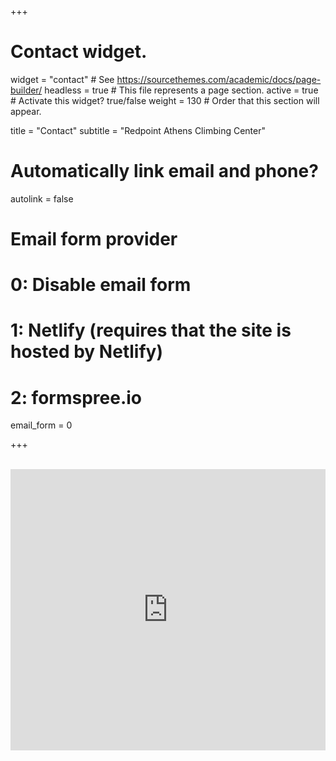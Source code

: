 +++
# Contact widget.
widget = "contact"  # See https://sourcethemes.com/academic/docs/page-builder/
headless = true  # This file represents a page section.
active = true  # Activate this widget? true/false
weight = 130  # Order that this section will appear.

title = "Contact"
subtitle = "Redpoint Athens Climbing Center"

# Automatically link email and phone?
autolink = false

# Email form provider
#   0: Disable email form
#   1: Netlify (requires that the site is hosted by Netlify)
#   2: formspree.io
email_form = 0

+++

<br>
<iframe src="https://www.google.com/maps/embed?pb=!1m18!1m12!1m3!1d3143.464118382507!2d23.7254753156746!3d38.01295820619235!2m3!1f0!2f0!3f0!3m2!1i1024!2i768!4f13.1!3m3!1m2!1s0x14a1a2c2b3392ced%3A0x5d4965950eb5f09f!2sRedpoint%20Athens%20Climbing%20Center!5e0!3m2!1sen!2sgr!4v1592686031545!5m2!1sen!2sgr" width="100%" height="450" frameborder="0" style="border:0;" allowfullscreen="" aria-hidden="false" tabindex="0"></iframe>